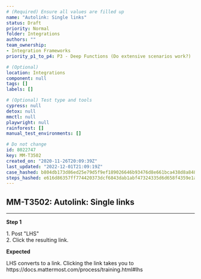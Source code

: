 ```yaml
---
# (Required) Ensure all values are filled up
name: "Autolink: Single links"
status: Draft
priority: Normal
folder: Integrations
authors: ""
team_ownership: 
- Integration Frameworks
priority_p1_to_p4: P3 - Deep Functions (Do extensive scenarios work?)

# (Optional)
location: Integrations
component: null
tags: []
labels: []

# (Optional) Test type and tools
cypress: null
detox: null
mmctl: null
playwright: null
rainforest: []
manual_test_environments: []

# Do not change
id: 8022747
key: MM-T3502
created_on: "2020-11-26T20:09:39Z"
last_updated: "2022-12-01T21:09:19Z"
case_hashed: b804db173d86ed25e79d5f9ef189026646b93476d8e661bca438d8a848a71c9163246ec18a936057827333920b783d7a
steps_hashed: e616d86357ff774420373dcf6843dab1abf47324335d6d658f4359e1ab6c16d0538d48f56dc06a960709e1fa7f9aac6b
---
```


<!-- (Auto-generated) Based on frontmatter's "key" and "name" -->

## MM-T3502: Autolink: Single links

---

**Step 1**

1\. Post "LHS"\
2\. Click the resulting link.

**Expected**

LHS converts to a link. Clicking the link takes you to https\://docs.mattermost.com/process/training.html#lhs
